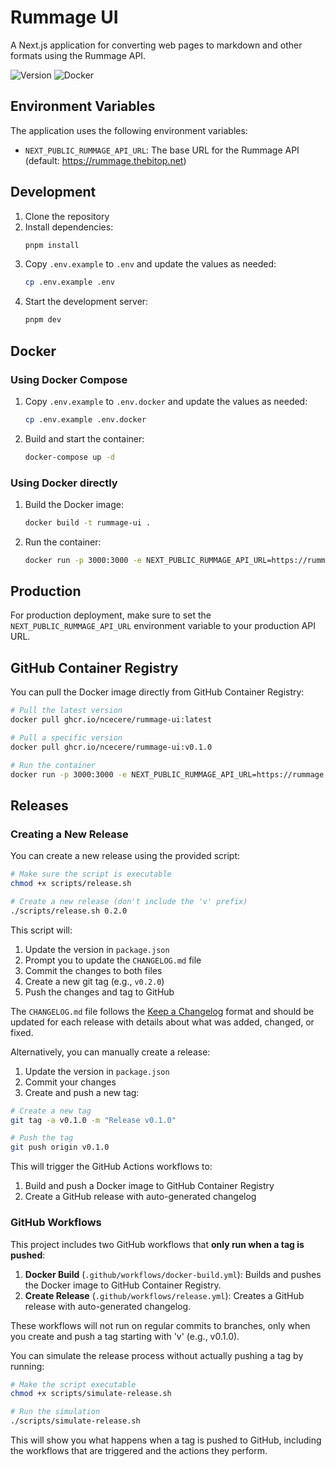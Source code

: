 # Rummage UI

A Next.js application for converting web pages to markdown and other formats using the Rummage API.

![Version](https://img.shields.io/github/v/release/ncecere/rummage-ui?include_prereleases)
![Docker](https://img.shields.io/github/actions/workflow/status/ncecere/rummage-ui/docker-build.yml?label=docker)

## Environment Variables

The application uses the following environment variables:

- `NEXT_PUBLIC_RUMMAGE_API_URL`: The base URL for the Rummage API (default: https://rummage.thebitop.net)

## Development

1. Clone the repository
2. Install dependencies:
   ```bash
   pnpm install
   ```
3. Copy `.env.example` to `.env` and update the values as needed:
   ```bash
   cp .env.example .env
   ```
4. Start the development server:
   ```bash
   pnpm dev
   ```

## Docker

### Using Docker Compose

1. Copy `.env.example` to `.env.docker` and update the values as needed:
   ```bash
   cp .env.example .env.docker
   ```

2. Build and start the container:
   ```bash
   docker-compose up -d
   ```

### Using Docker directly

1. Build the Docker image:
   ```bash
   docker build -t rummage-ui .
   ```

2. Run the container:
   ```bash
   docker run -p 3000:3000 -e NEXT_PUBLIC_RUMMAGE_API_URL=https://rummage.thebitop.net rummage-ui
   ```

## Production

For production deployment, make sure to set the `NEXT_PUBLIC_RUMMAGE_API_URL` environment variable to your production API URL.

## GitHub Container Registry

You can pull the Docker image directly from GitHub Container Registry:

```bash
# Pull the latest version
docker pull ghcr.io/ncecere/rummage-ui:latest

# Pull a specific version
docker pull ghcr.io/ncecere/rummage-ui:v0.1.0

# Run the container
docker run -p 3000:3000 -e NEXT_PUBLIC_RUMMAGE_API_URL=https://rummage.thebitop.net ghcr.io/ncecere/rummage-ui:v0.1.0
```

## Releases

### Creating a New Release

You can create a new release using the provided script:

```bash
# Make sure the script is executable
chmod +x scripts/release.sh

# Create a new release (don't include the 'v' prefix)
./scripts/release.sh 0.2.0
```

This script will:
1. Update the version in `package.json`
2. Prompt you to update the `CHANGELOG.md` file
3. Commit the changes to both files
4. Create a new git tag (e.g., `v0.2.0`)
5. Push the changes and tag to GitHub

The `CHANGELOG.md` file follows the [Keep a Changelog](https://keepachangelog.com/) format and should be updated for each release with details about what was added, changed, or fixed.

Alternatively, you can manually create a release:

1. Update the version in `package.json`
2. Commit your changes
3. Create and push a new tag:

```bash
# Create a new tag
git tag -a v0.1.0 -m "Release v0.1.0"

# Push the tag
git push origin v0.1.0
```

This will trigger the GitHub Actions workflows to:
1. Build and push a Docker image to GitHub Container Registry
2. Create a GitHub release with auto-generated changelog

### GitHub Workflows

This project includes two GitHub workflows that **only run when a tag is pushed**:

1. **Docker Build** (`.github/workflows/docker-build.yml`): Builds and pushes the Docker image to GitHub Container Registry.
2. **Create Release** (`.github/workflows/release.yml`): Creates a GitHub release with auto-generated changelog.

These workflows will not run on regular commits to branches, only when you create and push a tag starting with 'v' (e.g., v0.1.0).

You can simulate the release process without actually pushing a tag by running:

```bash
# Make the script executable
chmod +x scripts/simulate-release.sh

# Run the simulation
./scripts/simulate-release.sh
```

This will show you what happens when a tag is pushed to GitHub, including the workflows that are triggered and the actions they perform.

